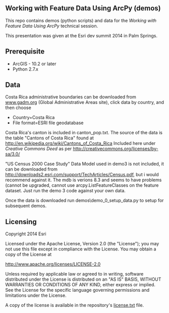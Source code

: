 
## Working with Feature Data Using ArcPy (demos)

This repo contains demos (python scripts) and data for the _Working with Feature Data Using ArcPy_ technical session.

This presentation was given at the Esri dev summit 2014 in Palm Springs.
 
## Prerequisite

 - ArcGIS - 10.2 or later 
 - Python 2.7.x

## Data
Costa Rica administrative boundaries can be downloaded from www.gadm.org (Global Administrative Areas site), click data by country, and then choose 
 - Country=Costa Rica
 - File format=ESRI file geodatabase

Costa Rica's canton is included in canton_pop.txt. The source of the data is the table "Cantons of Costa Rica" found at 
http://en.wikipedia.org/wiki/Cantons_of_Costa_Rica 
Included here under _Creative Commons Deed_ as per http://creativecommons.org/licenses/by-sa/3.0/

"US Census 2000 Case Study" Data Model used in demo3 is not included, it can be downloaded from http://downloads2.esri.com/support/TechArticles/Census.pdf, but i would recommend against it.  The mdb is verions 8.3 and seems to have problems (cannot be upgraded, cannot use arcpy.ListFeatureClasses on the feature dataset.  Just run the demo 3 code against your own data.

Once the data is downloaded run demos\demo_0_setup_data.py to setup for subsequent demos.

## Licensing
Copyright 2014 Esri

Licensed under the Apache License, Version 2.0 (the "License");
you may not use this file except in compliance with the License.
You may obtain a copy of the License at

   http://www.apache.org/licenses/LICENSE-2.0

Unless required by applicable law or agreed to in writing, software
distributed under the License is distributed on an "AS IS" BASIS,
WITHOUT WARRANTIES OR CONDITIONS OF ANY KIND, either express or implied.
See the License for the specific language governing permissions and
limitations under the License.

A copy of the license is available in the repository's [license.txt](license.txt) file.
